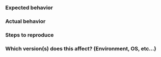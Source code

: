 ### Expected behavior

### Actual behavior

### Steps to reproduce

### Which version(s) does this affect? (Environment, OS, etc...)
